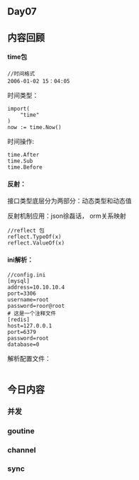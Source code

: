 ## Day07

## 内容回顾

#### time包

```
//时间格式
2006-01-02 15：04:05
```

时间类型：

```
import(
	"time"
)
now := time.Now()

```

时间操作:

```
time.After
time.Sub
time.Before
```

#### 反射：

接口类型底层分为两部分：动态类型和动态值

反射机制应用：json徐磊话， orm关系映射

```
//reflect 包
reflect.TypeOf(x)
reflect.ValueOf(x)
```

#### ini解析：

```
//config.ini
[mysql]
address=10.10.10.4
port=3306
username=root
password=roor@root
# 这是一个注释文件
[redis]
host=127.0.0.1
port=6379
password=root
database=0
```

解析配置文件：

```

```



## 今日内容

### 并发

### goutine

### channel

### sync